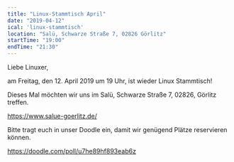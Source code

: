 ```yaml
---
title: "Linux-Stammtisch April"
date: "2019-04-12"
ical: 'linux-stammtisch'
location: "Salü, Schwarze Straße 7, 02826 Görlitz"
startTime: "19:00"
endTime: "21:30"
---
```


Liebe Linuxer,

am Freitag, den 12. April 2019 um 19 Uhr, ist wieder Linux Stammtisch!

Dieses Mal möchten wir uns im Salü, Schwarze Straße 7, 02826, Görlitz treffen.

https://www.salue-goerlitz.de/

Bitte tragt euch in unser Doodle ein, damit wir genügend Plätze reservieren können.

https://doodle.com/poll/u7he89hf893eab6z

